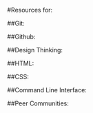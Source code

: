 #Resources for:

##Git:

##Github:

##Design Thinking:

##HTML:

##CSS:

##Command Line Interface:

##Peer Communities:
